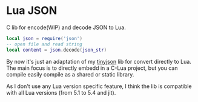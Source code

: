 # Lua JSON

C lib for encode(WIP) and decode JSON to Lua.

```lua
local json = require('json')
-- open file and read string
local content = json.decode(json_str)
```

By now it's just an adaptation of my [tinyjson](https://github.com/canoi12/tinyjson) lib for convert directly to Lua.
The main focus is to directly embedd in a C-Lua project, but you can compile easily compile as a shared or static library.

As I don't use any Lua version specific feature, I think the lib is compatible with all Lua versions (from 5.1 to 5.4 and jit).

